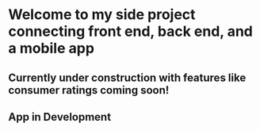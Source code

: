 # Welcome to my side project connecting front end, back end, and a mobile app

## Currently under construction with features like consumer ratings coming soon! 

## App in Development
